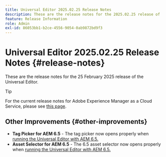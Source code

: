```yaml
---
title: Universal Editor 2025.02.25 Release Notes
description: These are the release notes for the 2025.02.25 release of the Universal Editor.
feature: Release Information
role: Admin
exl-id: 86053bb1-b2ce-4556-9054-0ab9872bd9f3
---
```

# Universal Editor 2025.02.25 Release Notes {#release-notes}

These are the release notes for the 25 February 2025 release of the Universal Editor.

>[!TIP]
>
>For the current release notes for Adobe Experience Manager as a Cloud Service, please see [this page](/help/release-notes/release-notes-cloud/release-notes-current.md).

## Other Improvements {#other-improvements}

* **Tag Picker for AEM 6.5** - The tag picker now opens properly when [running the Universal Editor with AEM 6.5.](https://experienceleague.adobe.com/en/docs/experience-manager-65/content/implementing/developing/headless/universal-editor/introduction)
* **Asset Selector for AEM 6.5** - The 6.5 asset selector now opens properly when [running the Universal Editor with AEM 6.5.](https://experienceleague.adobe.com/en/docs/experience-manager-65/content/implementing/developing/headless/universal-editor/introduction)

